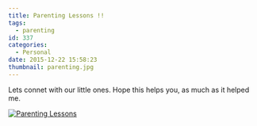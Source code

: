 ```yaml
---
title: Parenting Lessons !!
tags:
  - parenting
id: 337
categories:
  - Personal
date: 2015-12-22 15:58:23
thumbnail: parenting.jpg
---
```


Lets connet with our little ones. Hope this helps you, as much as it helped me.

<!--more-->

[![](parenting-lessons/words.jpg "Parenting Lessons")](parenting-lessons/words.jpg)
